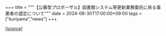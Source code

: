 +++
title = """【公募型プロポーザル】図書館システム等更新業務委託に係る事業者の選定について"""
date = 2024-08-30T17:00:00+09:00
tags = ["kuriyama","news"]
+++


[[source]](https://www.town.kuriyama.hokkaido.jp/site/shisetsu/27794.html)
